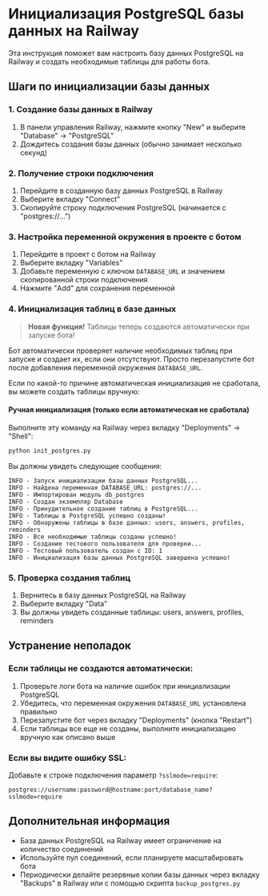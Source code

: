 # Инициализация PostgreSQL базы данных на Railway

Эта инструкция поможет вам настроить базу данных PostgreSQL на Railway и создать необходимые таблицы для работы бота.

## Шаги по инициализации базы данных

### 1. Создание базы данных в Railway

1. В панели управления Railway, нажмите кнопку "New" и выберите "Database" → "PostgreSQL"
2. Дождитесь создания базы данных (обычно занимает несколько секунд)

### 2. Получение строки подключения

1. Перейдите в созданную базу данных PostgreSQL в Railway
2. Выберите вкладку "Connect"
3. Скопируйте строку подключения PostgreSQL (начинается с "postgres://...")

### 3. Настройка переменной окружения в проекте с ботом

1. Перейдите в проект с ботом на Railway
2. Выберите вкладку "Variables"
3. Добавьте переменную с ключом `DATABASE_URL` и значением скопированной строки подключения
4. Нажмите "Add" для сохранения переменной

### 4. Инициализация таблиц в базе данных

> **Новая функция!** Таблицы теперь создаются автоматически при запуске бота!

Бот автоматически проверяет наличие необходимых таблиц при запуске и создает их, если они отсутствуют. Просто перезапустите бот после добавления переменной окружения `DATABASE_URL`.

Если по какой-то причине автоматическая инициализация не сработала, вы можете создать таблицы вручную:

#### Ручная инициализация (только если автоматическая не сработала)

Выполните эту команду на Railway через вкладку "Deployments" → "Shell":

```bash
python init_postgres.py
```

Вы должны увидеть следующие сообщения:
```
INFO - Запуск инициализации базы данных PostgreSQL...
INFO - Найдена переменная DATABASE_URL: postgres://...
INFO - Импортирован модуль db_postgres
INFO - Создан экземпляр Database
INFO - Принудительное создание таблиц в PostgreSQL...
INFO - Таблицы в PostgreSQL успешно созданы!
INFO - Обнаружены таблицы в базе данных: users, answers, profiles, reminders
INFO - Все необходимые таблицы созданы успешно!
INFO - Создание тестового пользователя для проверки...
INFO - Тестовый пользователь создан с ID: 1
INFO - Инициализация базы данных PostgreSQL завершена успешно!
```

### 5. Проверка создания таблиц

1. Вернитесь в базу данных PostgreSQL на Railway
2. Выберите вкладку "Data"
3. Вы должны увидеть созданные таблицы: users, answers, profiles, reminders

## Устранение неполадок

### Если таблицы не создаются автоматически:

1. Проверьте логи бота на наличие ошибок при инициализации PostgreSQL
2. Убедитесь, что переменная окружения `DATABASE_URL` установлена правильно
3. Перезапустите бот через вкладку "Deployments" (кнопка "Restart")
4. Если таблицы все еще не созданы, выполните инициализацию вручную как описано выше

### Если вы видите ошибку SSL:

Добавьте к строке подключения параметр `?sslmode=require`:
```
postgres://username:password@hostname:port/database_name?sslmode=require
```

## Дополнительная информация

- База данных PostgreSQL на Railway имеет ограничение на количество соединений
- Используйте пул соединений, если планируете масштабировать бота
- Периодически делайте резервные копии базы данных через вкладку "Backups" в Railway или с помощью скрипта `backup_postgres.py` 